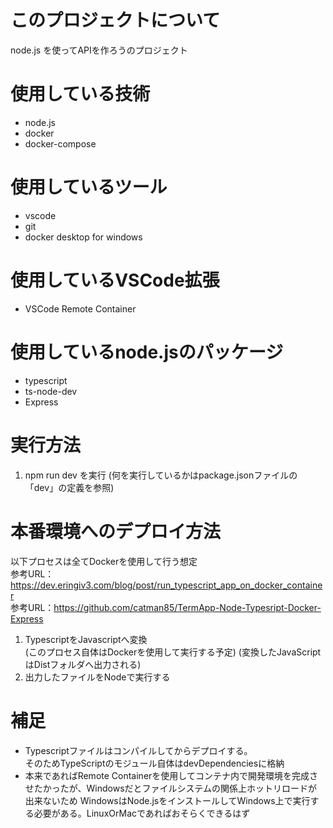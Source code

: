 # このプロジェクトについて
node.js を使ってAPIを作ろうのプロジェクト

# 使用している技術
- node.js
- docker
- docker-compose
# 使用しているツール
- vscode
- git
- docker desktop for windows

# 使用しているVSCode拡張
- VSCode Remote Container

# 使用しているnode.jsのパッケージ
- typescript
- ts-node-dev
- Express

# 実行方法
1. npm run dev を実行
  (何を実行しているかはpackage.jsonファイルの「dev」の定義を参照)

# 本番環境へのデプロイ方法
以下プロセスは全てDockerを使用して行う想定  
参考URL：https://dev.eringiv3.com/blog/post/run_typescript_app_on_docker_container  
参考URL：https://github.com/catman85/TermApp-Node-Typesript-Docker-Express
1. TypescriptをJavascriptへ変換  
   (このプロセス自体はDockerを使用して実行する予定)
   (変換したJavaScriptはDistフォルダへ出力される)
2. 出力したファイルをNodeで実行する
# 補足
- Typescriptファイルはコンパイルしてからデプロイする。  
  そのためTypeScriptのモジュール自体はdevDependenciesに格納
- 本来であればRemote Containerを使用してコンテナ内で開発環境を完成させたかったが、Windowsだとファイルシステムの関係上ホットリロードが出来ないため
  WindowsはNode.jsをインストールしてWindows上で実行する必要がある。LinuxOrMacであればおそらくできるはず